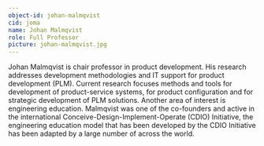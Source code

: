 ```yaml
---
object-id: johan-malmqvist
cid: joma
name: Johan Malmqvist
role: Full Professor
picture: johan-malmqvist.jpg
---
```


Johan Malmqvist is chair professor in product development. His research addresses development methodologies and IT support for product development (PLM). Current research focuses methods and tools for development of product-service systems, for product configuration and for strategic development of PLM solutions. Another area of interest is engineering education. Malmqvist was one of the co-founders and active in the international Conceive-Design-Implement-Operate (CDIO) Initiative, the engineering education model that has been developed by the CDIO Initiative has been adapted by a large number of across the world.
